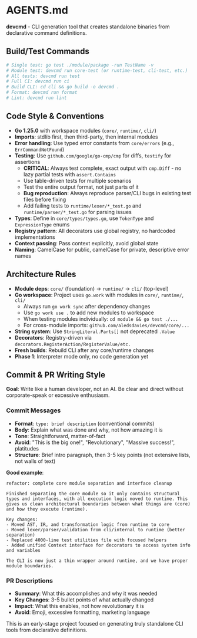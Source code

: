 # AGENTS.md

**devcmd** - CLI generation tool that creates standalone binaries from declarative command definitions.

## Build/Test Commands
```bash
# Single test: go test ./module/package -run TestName -v
# Module test: devcmd run core-test (or runtime-test, cli-test, etc.)
# All tests: devcmd run test
# Full CI: devcmd run ci
# Build CLI: cd cli && go build -o devcmd . 
# Format: devcmd run format
# Lint: devcmd run lint
```

## Code Style & Conventions
- **Go 1.25.0** with workspace modules (`core/`, `runtime/`, `cli/`)
- **Imports**: stdlib first, then third-party, then internal modules
- **Error handling**: Use typed error constants from `core/errors` (e.g., `ErrCommandNotFound`)
- **Testing**: Use `github.com/google/go-cmp/cmp` for diffs, `testify` for assertions
  - **CRITICAL**: Always test complete, exact output with `cmp.Diff` - no lazy partial tests with `assert.Contains`
  - Use table-driven tests for multiple scenarios
  - Test the entire output format, not just parts of it
  - **Bug reproduction**: Always reproduce parser/CLI bugs in existing test files before fixing
  - Add failing tests to `runtime/lexer/*_test.go` and `runtime/parser/*_test.go` for parsing issues
- **Types**: Define in `core/types/types.go`, use `TokenType` and `ExpressionType` enums
- **Registry pattern**: All decorators use global registry, no hardcoded implementations
- **Context passing**: Pass context explicitly, avoid global state
- **Naming**: CamelCase for public, camelCase for private, descriptive error names

## Architecture Rules
- **Module deps**: `core/` (foundation) → `runtime/` → `cli/` (top-level)
- **Go workspace**: Project uses `go.work` with modules in `core/`, `runtime/`, `cli/`
  - Always run `go work sync` after dependency changes
  - Use `go work use .` to add new modules to workspace
  - When testing modules individually: `cd module && go test ./...`
  - For cross-module imports: `github.com/aledsdavies/devcmd/core/...`
- **String system**: Use `StringLiteral.Parts[]` not deprecated `.Value`
- **Decorators**: Registry-driven via `decorators.RegisterAction/RegisterValue/etc.`
- **Fresh builds**: Rebuild CLI after any core/runtime changes
- **Phase 1**: Interpreter mode only, no code generation yet

## Commit & PR Writing Style

**Goal**: Write like a human developer, not an AI. Be clear and direct without corporate-speak or excessive enthusiasm.

### Commit Messages
- **Format**: `type: brief description` (conventional commits)
- **Body**: Explain what was done and why, not how amazing it is
- **Tone**: Straightforward, matter-of-fact
- **Avoid**: "This is the big one!", "Revolutionary", "Massive success!", platitudes
- **Structure**: Brief intro paragraph, then 3-5 key points (not extensive lists, not walls of text)

**Good example**:
```
refactor: complete core module separation and interface cleanup

Finished separating the core module so it only contains structural types and interfaces, with all execution logic moved to runtime. This gives us clean architectural boundaries between what things are (core) and how they execute (runtime).

Key changes:
- Moved AST, IR, and transformation logic from runtime to core
- Moved lexer/parser/validation from cli/internal to runtime (better separation)
- Replaced 4000-line test utilities file with focused helpers
- Added unified Context interface for decorators to access system info and variables

The CLI is now just a thin wrapper around runtime, and we have proper module boundaries.
```

### PR Descriptions
- **Summary**: What this accomplishes and why it was needed
- **Key Changes**: 3-5 bullet points of what actually changed
- **Impact**: What this enables, not how revolutionary it is
- **Avoid**: Emoji, excessive formatting, marketing language

This is an early-stage project focused on generating truly standalone CLI tools from declarative definitions.